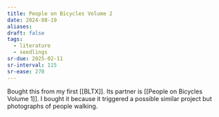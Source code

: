 ```yaml
---
title: People on Bicycles Volume 2
date: 2024-08-19
aliases: 
draft: false
tags:
  - literature
  - seedlings
sr-due: 2025-02-11
sr-interval: 115
sr-ease: 270
---
```

Bought this from my first [[BLTX]]. Its partner is [[People on Bicycles Volume 1]]. I bought it because it triggered a possible similar project but photographs of people walking.